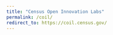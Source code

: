 ```yaml
---
title: "Census Open Innovation Labs"
permalink: /coil/
redirect_to: https://coil.census.gov/
---
```

